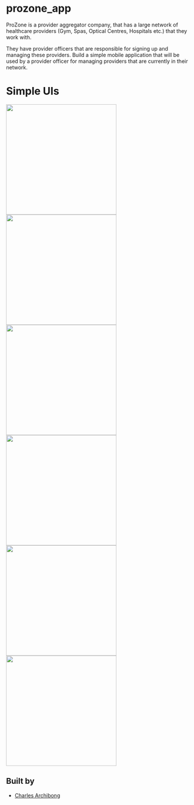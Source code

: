 # prozone_app

ProZone is a provider aggregator company, that has a large network of healthcare providers (Gym, Spas, Optical Centres, Hospitals etc.) that they work with.

They have provider officers that are responsible for signing up and managing these providers.
Build a simple mobile application that will be used by a provider officer for managing providers that are currently in their network.

# Simple UIs

<img src="screenshots/1.png"  width="300"/>

<img src="screenshots/2.png"  width="300"/>

<img src="screenshots/3.png" width="300"/>

<img src="screenshots/4.png"  width="300"/>

<img src="screenshots/5.png"  width="300"/>

<img src="screenshots/5.png"  width="300"/>




## Built by
- [Charles Archibong](https://www.linkedin.com/in/charles-archibong)


